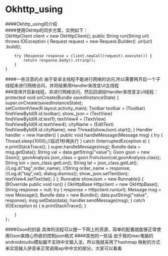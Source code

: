 # Okhttp_using

####Okhttp_using的介绍<br>
####使用Okhttp的同步方案，实例如下：<br>
    OkHttpClient client = new OkHttpClient();
    public String run(String url) throws IOException {
        Request request = new Request.Builder()
                .url(url)
                .build();

        try (Response response = client.newCall(request).execute()) {
            return response.body().string();
        }
    }
####一些注意的点
由于安卓主线程不能进行网络的访问,所以需要再开启一个子线程来进行网络访问，并将结果用Handler来改变UI主线程<br>
###具体开启新线程，并进行网络访问，然后回调给Handler来改变主UI线程：<br>
      protected void onCreate(Bundle savedInstanceState) {
        super.onCreate(savedInstanceState);
        setContentView(R.layout.activity_main);
        Toolbar toolbar = (Toolbar) findViewById(R.id.toolbar);
        show_json = (TextView) findViewById(R.id.test1);
        textView4 = (TextView) findViewById(R.id.textView4);
        cityName = (EditText) findViewById(R.id.cityName);
        new Thread(showJson).start();
    }
    Handler handler = new Handler()
    {
        public void handleMessage(Message msg) {
            try {
                Thread.sleep(1000);//延迟1秒再执行
            } catch (InterruptedException e) {
                e.printStackTrace();
            }
            super.handleMessage(msg);
            Bundle data = msg.getData();
            String val = data.getString("value");
            Gson gson = new Gson();
            gsonAnalysis json_class = gson.fromJson(val,gsonAnalysis.class);
            String lon = json_class.getLon();
            String lat = json_class.getLat();
            //Log.d("tag",order_name);
            //String order_name = response;
            //Log.d("tag",val);
            dialog.dismiss();
            show_json.setText(lon);
            textView4.setText(lat);
        }
    };
      Runnable showJson = new Runnable() {
        @Override
        public void run() {
            OkHttpBase Httpclient = new OkHttpBase();
            String response = null;
            try {
                response = Httpclient.run(url);
                Message msg = new Message();
                Bundle data = new Bundle();
                data.putString("value", response);
                msg.setData(data);
                handler.sendMessage(msg);
            } catch (IOException e) {
                e.printStackTrace();
            }


        }
    };
####Gson的封装
具体的流程可以搜一下网上的资源，简单的配置就能够正常使用Gson来随心所欲的控制json格式
####其他的一些话
由于我的mac电脑的androidstudio模拟器不支持中文输入法，所以我就采用了hashmap 映射的方式来实现输入拼音来正常调用api中中文的部分。大家可以看看
